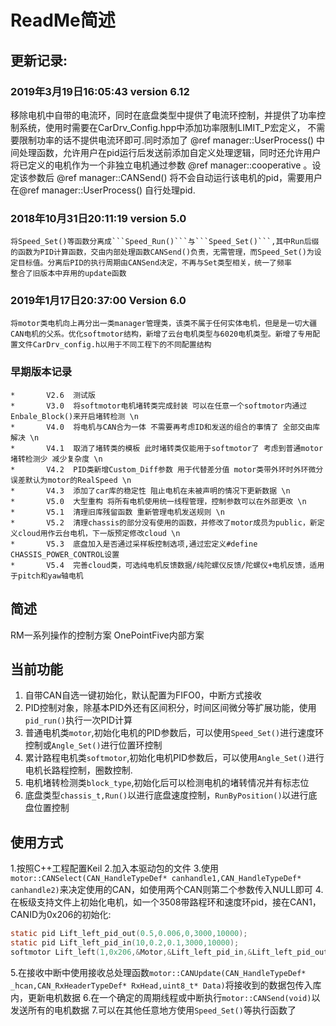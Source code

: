 # ReadMe简述

## 更新记录:
### 2019年3月19日16:05:43 version 6.12  
移除电机中自带的电流环，同时在底盘类型中提供了电流环控制，并提供了功率控制系统，使用时需要在CarDrv_Config.hpp中添加功率限制LIMIT_P宏定义， 不需要限制功率的话不提供电流环即可.同时添加了 @ref manager::UserProcess() 中间处理函数，允许用户在pid运行后发送前添加自定义处理逻辑，同时还允许用户将已定义的电机作为一个非独立电机通过参数 @ref manager::cooperative 。设定该参数后 @ref manager::CANSend() 将不会自动运行该电机的pid，需要用户在@ref manager::UserProcess() 自行处理pid.
### 2018年10月31日20:11:19 version 5.0 
	将Speed_Set()等函数分离成```Speed_Run()```与```Speed_Set()```,其中Run后缀的函数为PID计算函数，交由内部处理函数CANSend()负责，无需管理，而Speed_Set()为设定目标值。分离后PID的执行周期由CANSend决定，不再与Set类型相关，统一了频率
	整合了旧版本中弃用的update函数
### 2019年1月17日20:37:00 Version 6.0
	将motor类电机向上再分出一类manager管理类，该类不属于任何实体电机，但是是一切大疆CAN电机的父系。优化softmotor结构，新增了云台电机类型与6020电机类型。新增了专用配置文件CarDrv_config.h以用于不同工程下的不同配置结构
### 早期版本记录
	*		V2.6  测试版
	*		V3.0  将softmotor电机堵转类完成封装 可以在任意一个softmotor内通过Enbale_Block()来开启堵转检测 \n
	*		V4.0  将电机与CAN合为一体 不需要再考虑ID和发送的组合的事情了 全部交由库解决 \n
	*		V4.1  取消了堵转类的模板 此时堵转类仅能用于softmotor了 考虑到普通motor堵转检测少 减少复杂度 \n
	*		V4.2  PID类新增Custom_Diff参数 用于代替差分值 motor类带外环时外环微分误差默认为motor的RealSpeed \n
	*		V4.3  添加了car库的稳定性 阻止电机在未被声明的情况下更新数据 \n
	*		V5.0  大型重构 将所有电机使用统一线程管理，控制参数可以在外部更改 \n
	*		V5.1  清理旧库残留函数 重新管理电机发送规则 \n
	*		V5.2  清理chassis的部分没有使用的函数，并修改了motor成员为public，新定义cloud用作云台电机，下一版预定修改cloud \n
	*		V5.3  底盘加入是否通过采样板控制选项,通过宏定义#define CHASSIS_POWER_CONTROL设置
	*		V5.4  完善cloud类，可选纯电机反馈数据/纯陀螺仪反馈/陀螺仪+电机反馈，适用于pitch和yaw轴电机


## 简述
RM一系列操作的控制方案
OnePointFive内部方案

## 当前功能
1. 自带CAN自选一键初始化，默认配置为FIFO0，中断方式接收
2. PID控制对象，除基本PID外还有区间积分，时间区间微分等扩展功能，使用```pid_run()```执行一次PID计算
3. 普通电机类```motor```,初始化电机的PID参数后，可以使用```Speed_Set()```进行速度环控制或```Angle_Set()```进行位置环控制
4. 累计路程电机类```softmotor```,初始化电机PID参数后，可以使用```Angle_Set()```进行电机长路程控制，圈数控制.
5. 电机堵转检测类```block_type```,初始化后可以检测电机的堵转情况并有标志位
6. 底盘类型```chassis_t,Run()```以进行底盘速度控制，```RunByPosition()```以进行底盘位置控制

## 使用方式
1.按照C++工程配置Keil
2.加入本驱动包的文件
3.使用```motor::CANSelect(CAN_HandleTypeDef* canhandle1,CAN_HandleTypeDef* canhandle2)```来决定使用的CAN，如使用两个CAN则第二个参数传入NULL即可
4.在板级支持文件上初始化电机，如一个3508带路程环和速度环pid，接在CAN1，CANID为0x206的初始化:
```C
static pid Lift_left_pid_out(0.5,0.006,0,3000,10000);
static pid Lift_left_pid_in(10,0.2,0.1,3000,10000);
softmotor Lift_left(1,0x206,&Motor,&Lift_left_pid_in,&Lift_left_pid_out);
```
5.在接收中断中使用接收总处理函数```motor::CANUpdate(CAN_HandleTypeDef* _hcan,CAN_RxHeaderTypeDef* RxHead,uint8_t* Data)```将接收到的数据包传入库内，更新电机数据
6.在一个确定的周期线程或中断执行```motor::CANSend(void)```以发送所有的电机数据
7.可以在其他任意地方使用```Speed_Set()```等执行函数了